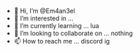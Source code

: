 - 👋 Hi, I’m @Em4an3el
- 👀 I’m interested in ...
- 🌱 I’m currently learning ... lua
- 💞️ I’m looking to collaborate on ... nothing
- 📫 How to reach me ... discord ig

<!---
Em4an3el/Em4an3el is a ✨ special ✨ repository because its `README.md` (this file) appears on your GitHub profile.
You can click the Preview link to take a look at your changes.
--->
